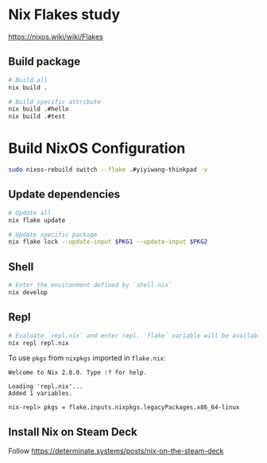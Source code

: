# Nix Flakes study

https://nixos.wiki/wiki/Flakes

## Build package

```bash
# Build all
nix build .

# Build specific attribute
nix build .#hello
nix build .#test
```

# Build NixOS Configuration

```bash
sudo nixos-rebuild switch --flake .#yiyiwang-thinkpad -v
```

## Update dependencies

```bash
# Update all
nix flake update

# Update specific package
nix flake lock --update-input $PKG1 --update-input $PKG2
```

## Shell

```bash
# Enter the environment defined by `shell.nix`
nix develop
```

## Repl

```bash
# Evaluate `repl.nix` and enter repl. `flake` variable will be available
nix repl repl.nix
```

To use `pkgs` from `nixpkgs` imported in `flake.nix`:

```
Welcome to Nix 2.8.0. Type :? for help.

Loading 'repl.nix'...
Added 1 variables.

nix-repl> pkgs = flake.inputs.nixpkgs.legacyPackages.x86_64-linux
```

## Install Nix on Steam Deck

Follow https://determinate.systems/posts/nix-on-the-steam-deck